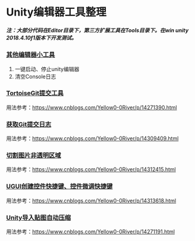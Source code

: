 # Unity编辑器工具整理
##### 注：大部分代码在Editor目录下，第三方扩展工具在Tools目录下。在win unity 2018.4.10f1版本下开发测试。
### [其他编辑器小工具](https://github.com/zhang00lei/UnityEditorTools/tree/main/UnityEditorTools/Assets/Editor/OtherTools)
1. 一键启动、停止unity编辑器
2. 清空Console日志
### [TortoiseGit提交工具](https://github.com/zhang00lei/UnityEditorTools/tree/main/UnityEditorTools/Assets/Editor/TortoiseGit)
用法参考：https://www.cnblogs.com/Yellow0-0River/p/14271390.html
### [获取Git提交日志](https://github.com/zhang00lei/UnityEditorTools/tree/main/UnityEditorTools/Assets/Editor/GitLog)
用法参考：https://www.cnblogs.com/Yellow0-0River/p/14309409.html
### [切割图片非透明区域](https://github.com/zhang00lei/UnityEditorTools/tree/main/UnityEditorTools/Assets/Editor/SplitImgTools)
用法参考：https://www.cnblogs.com/Yellow0-0River/p/14312415.html
### [UGUI创建控件快捷键、控件微调快捷键](https://github.com/zhang00lei/UnityEditorTools/tree/main/UnityEditorTools/Assets/Editor/UGUIEditor)
用法参考：https://www.cnblogs.com/Yellow0-0River/p/14313618.html
### [Unity导入贴图自动压缩](https://github.com/zhang00lei/UnityEditorTools/tree/main/UnityEditorTools/Assets/Editor/TextureImportSetting)
用法参考：https://www.cnblogs.com/Yellow0-0River/p/14271191.html